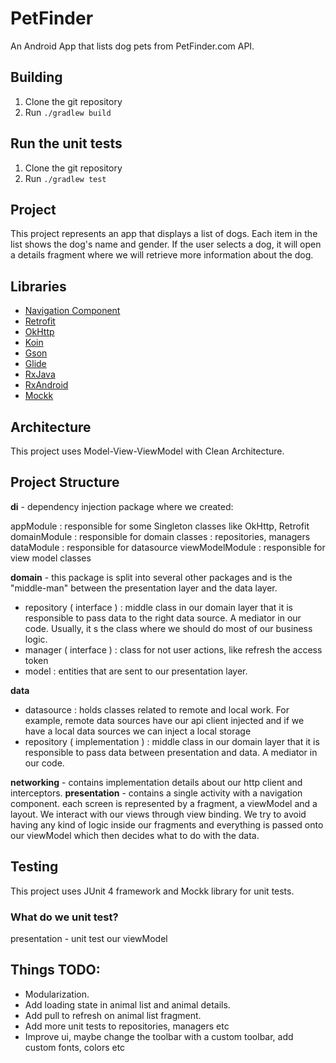 
# PetFinder

An Android App that lists dog pets from PetFinder.com API.

## Building

1. Clone the git repository
2. Run `./gradlew build`

## Run the unit tests

1. Clone the git repository
2. Run `./gradlew test`

## Project

This project represents an app that displays a list of dogs. Each item in the list shows the dog's name and gender.
If the user selects a dog, it will open a details fragment where we will retrieve more information about the dog.

## Libraries

- [Navigation Component][navigation]
- [Retrofit][retrofit]
- [OkHttp][okhttp]
- [Koin][koin]
- [Gson][gson]
- [Glide][glide]
- [RxJava][rxjava]
- [RxAndroid][rxandroid]
- [Mockk][mockk]

[navigation]: https://developer.android.com/guide/navigation
[retrofit]: https://square.github.io/retrofit/
[okhttp]: https://square.github.io/okhttp/
[koin]: https://insert-koin.io/
[gson]: https://github.com/google/gson
[glide]: https://github.com/bumptech/glide
[rxjava]: https://www.toptal.com/android/functional-reactive-android-rxjava
[rxandroid]: https://github.com/ReactiveX/RxAndroid
[mockk]: https://mockk.io/

## Architecture
This project uses Model-View-ViewModel with Clean Architecture.

## Project Structure
**di** - dependency injection package where we created:

appModule : responsible for some Singleton classes like OkHttp, Retrofit
domainModule : responsible for domain classes : repositories, managers
dataModule : responsible for datasource
viewModelModule : responsible for view model classes

**domain** - this package is split into several other packages and is the "middle-man" between the presentation layer and the data layer.

* repository ( interface ) : middle class in our domain layer that it is responsible to pass data to the right data source. A mediator in our code.
Usually, it s the class where we should do most of our business logic.
* manager ( interface ) : class for not user actions, like refresh the access token
* model : entities that are sent to our presentation layer.

**data**
* datasource : holds classes related to remote and local work. For example, remote data sources have our api client injected and if we have a local data sources we can inject a local storage
* repository ( implementation ) : middle class in our domain layer that it is responsible to pass data between presentation and data. A mediator in our code.

**networking** - contains implementation details about our http client and interceptors.
**presentation** - contains a single activity with a navigation component. each screen is represented by a fragment, a viewModel and a layout. We interact with our views through view binding. We try to avoid having any kind of logic inside our fragments and everything is passed onto our viewModel which then decides what to do with the data.

## Testing
This project uses JUnit 4 framework and Mockk library for unit tests.

### What do we unit test?

presentation - unit test our viewModel

## Things TODO:
   * Modularization.
   * Add loading state in animal list and animal details.
   * Add pull to refresh on animal list fragment.
   * Add more unit tests to repositories, managers etc
   * Improve ui, maybe change the toolbar with a custom toolbar, add custom fonts, colors etc